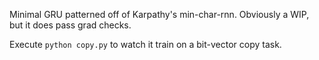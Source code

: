 Minimal GRU patterned off of Karpathy's min-char-rnn.
Obviously a WIP, but it does pass grad checks.

Execute `python copy.py` to watch it train on a bit-vector copy task.
